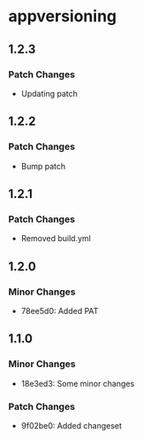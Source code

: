 # appversioning

## 1.2.3

### Patch Changes

- Updating
  patch

## 1.2.2

### Patch Changes

- Bump patch

## 1.2.1

### Patch Changes

- Removed build.yml

## 1.2.0

### Minor Changes

- 78ee5d0: Added PAT

## 1.1.0

### Minor Changes

- 18e3ed3: Some minor changes

### Patch Changes

- 9f02be0: Added changeset
